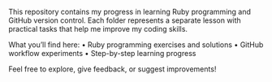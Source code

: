 This repository contains my progress in learning Ruby programming and GitHub version control.
Each folder represents a separate lesson with practical tasks that help me improve my coding skills.

What you’ll find here:
	•	Ruby programming exercises and solutions 
	•	GitHub workflow experiments 
	•	Step-by-step learning progress 

Feel free to explore, give feedback, or suggest improvements!